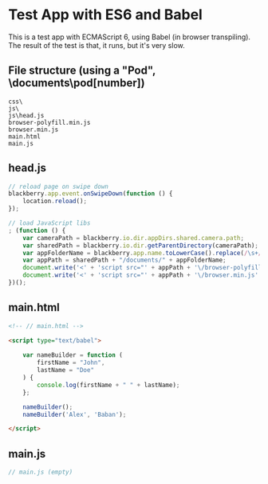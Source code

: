 # Test App with ES6 and Babel

This is a test app with ECMAScript 6, using Babel (in browser transpiling). The result of the test is that, it runs, but it's very slow.

## File structure (using a "Pod", \documents\pod[number])
``` 
css\
js\
js\head.js
browser-polyfill.min.js
browser.min.js
main.html
main.js

```

## head.js
``` js
// reload page on swipe down
blackberry.app.event.onSwipeDown(function () {
    location.reload();
});

// load JavaScript libs
; (function () {
    var cameraPath = blackberry.io.dir.appDirs.shared.camera.path;
    var sharedPath = blackberry.io.dir.getParentDirectory(cameraPath);
    var appFolderName = blackberry.app.name.toLowerCase().replace(/\s+/g, "");
    var appPath = sharedPath + "/documents/" + appFolderName;
    document.write('<' + 'script src="' + appPath + '\/browser-polyfill.min.js' + '" type="text\/javascript"><' + '\/script>');
    document.write('<' + 'script src="' + appPath + '\/browser.min.js' + '" type="text\/javascript"><' + '\/script>');
})();

```

## main.html
``` html
<!-- // main.html -->

<script type="text/babel">
    
    var nameBuilder = function (
        firstName = "John", 
        lastName = "Doe"
    ) { 
        console.log(firstName + " " + lastName); 
    };

    nameBuilder();
    nameBuilder('Alex', 'Baban');

</script>

```

## main.js
``` js
// main.js (empty)

```
